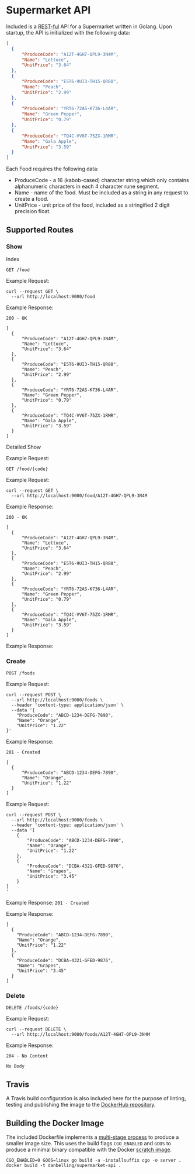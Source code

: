 # Supermarket API

Included is a [REST-ful](https://restfulapi.net/) API for a Supermarket written in Golang. Upon startup, the API is initialized with the following data:

```json
[
  {
      "ProduceCode": "A12T-4GH7-QPL9-3N4M",
      "Name": "Lettuce",
      "UnitPrice": "3.64"
  },
  {
      "ProduceCode": "E5T6-9UI3-TH15-QR88",
      "Name": "Peach",
      "UnitPrice": "2.99"
  },
  {
      "ProduceCode": "YRT6-72AS-K736-L4AR",
      "Name": "Green Pepper",
      "UnitPrice": "0.79"
  },
  {
      "ProduceCode": "TQ4C-VV6T-75ZX-1RMR",
      "Name": "Gala Apple",
      "UnitPrice": "3.59"
  }
]
```

Each Food requires the following data:
* ProduceCode - a 16 (kabob-cased) character string which only contains alphanumeric characters in each 4 character rune segment.
* Name - name of the food. Must be included as a string in any request to create a food.
* UnitPrice - unit price of the food, included as a stringified 2 digit precision float.

## Supported Routes

### Show
Index

`GET /food`

Example Request:
```
curl --request GET \
  --url http://localhost:9000/food
```

Example Response:

`200 - OK`
```
[
  {
      "ProduceCode": "A12T-4GH7-QPL9-3N4M",
      "Name": "Lettuce",
      "UnitPrice": "3.64"
  },
  {
      "ProduceCode": "E5T6-9UI3-TH15-QR88",
      "Name": "Peach",
      "UnitPrice": "2.99"
  },
  {
      "ProduceCode": "YRT6-72AS-K736-L4AR",
      "Name": "Green Pepper",
      "UnitPrice": "0.79"
  },
  {
      "ProduceCode": "TQ4C-VV6T-75ZX-1RMR",
      "Name": "Gala Apple",
      "UnitPrice": "3.59"
  }
]
```
Detailed Show

Example Request: 

`GET /food/{code}`

Example Request:
```
curl --request GET \
  --url http://localhost:9000/food/A12T-4GH7-QPL9-3N4M
```

Example Response:

`200 - OK`
```
[
  {
      "ProduceCode": "A12T-4GH7-QPL9-3N4M",
      "Name": "Lettuce",
      "UnitPrice": "3.64"
  },
  {
      "ProduceCode": "E5T6-9UI3-TH15-QR88",
      "Name": "Peach",
      "UnitPrice": "2.99"
  },
  {
      "ProduceCode": "YRT6-72AS-K736-L4AR",
      "Name": "Green Pepper",
      "UnitPrice": "0.79"
  },
  {
      "ProduceCode": "TQ4C-VV6T-75ZX-1RMR",
      "Name": "Gala Apple",
      "UnitPrice": "3.59"
  }
]
```

Example Response:

### Create
`POST /foods`

Example Request:

```
curl --request POST \
  --url http://localhost:9000/foods \
  --header 'content-type: application/json' \
  --data '{
	"ProduceCode": "ABCD-1234-DEFG-7890",
	"Name": "Orange",
	"UnitPrice": "1.22"
}'
```

Example Response:

`201 - Created`
```
[
  {
      "ProduceCode": "ABCD-1234-DEFG-7890",
      "Name": "Orange",
      "UnitPrice": "1.22"
  }
]
```

Example Request:
```
curl --request POST \
  --url http://localhost:9000/foods \
  --header 'content-type: application/json' \
  --data '[
	{
		"ProduceCode": "ABCD-1234-DEFG-7890",
		"Name": "Orange",
		"UnitPrice": "1.22"
	},
	{
		"ProduceCode": "DCBA-4321-GFED-9876",
		"Name": "Grapes",
		"UnitPrice": "3.45"
	}
]
'
```

Example Response:
`201 - Created`

Example Response:
```
[
  {
	"ProduceCode": "ABCD-1234-DEFG-7890",
	"Name": "Orange",
	"UnitPrice": "1.22"
  },
  {
	"ProduceCode": "DCBA-4321-GFED-9876",
	"Name": "Grapes",
	"UnitPrice": "3.45"
  }
]
```

### Delete
`DELETE /foods/{code}`

Example Request:

```
curl --request DELETE \
  --url http://localhost:9000/foods/A12T-4GH7-QPL9-3N4M
```

Example Response:

`204 - No Content`
```
No Body
```

## Travis
A Travis build configuration is also included here for the purpose of linting, testing and publishing the image to the [DockerHub repository](https://hub.docker.com/r/danbelling/supermarket-api).

## Building the Docker Image
The included Dockerfile implements a [multi-stage process](https://docs.docker.com/develop/develop-images/multistage-build/) to produce a smaller image size. This uses the build flags `CGO_ENABLED` and `GOOS` to produce a minimal binary compatible with the Docker [scratch image](https://hub.docker.com/_/scratch).

```
CGO_ENABLED=0 GOOS=linux go build -a -installsuffix cgo -o server .
docker build -t danbelling/supermarket-api .
```
